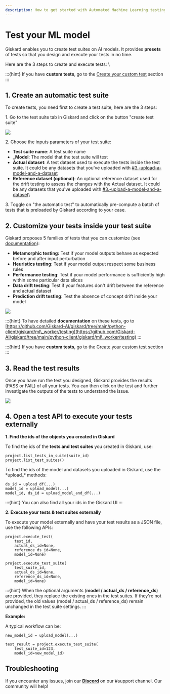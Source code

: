```yaml
---
description: How to get started with Automated Machine Learning testing
---
```


# Test your ML model

Giskard enables you to create test suites on AI models. It provides **presets** of tests so that you design and execute your tests in no time.&#x20;

Here are the 3 steps to create and execute tests: \


:::{hint}
If you have **custom tests**, go to the [Create your custom test](create-your-custom-test.md) section
:::

## 1. Create an automatic test suite

To create tests, you need first to create a test suite, here are the 3 steps:

&#x20;1\. Go to the test suite tab in Giskard and click on the button "create test suite"

![](<../../.gitbook/assets/Screenshot 2022-07-18 at 09.21.16.png>)

2\. Choose the inputs parameters of your test suite:

* **Test suite name**: A test suite name
* **_Model**: The model that the test suite will test
* **Actual dataset**: A test dataset used to execute the tests inside the test suite. It could be any datasets that you've uploaded with [#3.-upload-a-model-and-a-dataset](../upload-your-model-deprecated/#3.-upload-a-model-and-a-dataset "mention")
* **Reference dataset (optional)**: An optional reference dataset used for the drift testing to assess the changes with the Actual dataset. It could be any datasets that you've uploaded with [#3.-upload-a-model-and-a-dataset](../upload-your-model-deprecated/#3.-upload-a-model-and-a-dataset "mention")\


3\. Toggle on "the automatic test" to automatically pre-compute a batch of tests that is preloaded by Giskard according to your case.

## 2. Customize your tests inside your test suite

Giskard proposes 5 families of tests that you can customize (see [documentation](https://github.com/Giskard-AI/giskard/tree/main/python-client/giskard/ml\_worker/testing)):

* **Metamorphic testing:** Test if your model outputs behave as expected before and after input perturbation
* **Heuristics testing**: Test if your model output respect some business rules
* **Performance testing**: Test if your model performance is sufficiently high within some particular data slices
* **Data drift testing**: Test if your features don't drift between the reference and actual dataset
* **Prediction drift testing**: Test the absence of concept drift inside your model

![](<../../.gitbook/assets/Screenshot 2022-07-18 at 10.29.32.png>)

:::{hint}
To have detailed **documentation** on these tests, go to [https://github.com/Giskard-AI/giskard/tree/main/python-client/giskard/ml\_worker/testing](https://github.com/Giskard-AI/giskard/tree/main/python-client/giskard/ml\_worker/testing)
:::

:::{hint}
If you have **custom tests**, go to the [Create your custom test](create-your-custom-test.md) section
:::

## 3. Read the test results

Once you have run the test you designed, Giskard provides the results (PASS or FAIL) of all your tests. You can then click on the test and further investigate the outputs of the tests to understand the issue.

![](<../../.gitbook/assets/Screenshot 2022-07-18 at 10.23.02.png>)

## 4. Open a test API to execute your tests externally

**1. Find the ids of the objects you created in Giskard**

To find the ids of the **tests and test suites** you created in Giskard, use:

```clike
project.list_tests_in_suite(suite_id)
project.list_test_suites()
```

To find the ids of the model and datasets you uploaded in Giskard, use the \*upload\_\* methods:

```clike
ds_id = upload_df(...)
model_id = upload_model(...)
model_id, ds_id = upload_model_and_df(...)
```

:::{hint}
You can also find all your ids in the Giskard UI
:::

**2. Execute your tests & test suites externally**

To execute your model externally and have your test results as a JSON file, use the following APIs:

```clike
project.execute_test(
    test_id,
    actual_ds_id=None,
    reference_ds_id=None,
    model_id=None)

project.execute_test_suite(
    test_suite_id,
    actual_ds_id=None,
    reference_ds_id=None,
    model_id=None)
```

:::{hint}
When the optional arguments (**model / actual\_ds / reference\_ds**) are provided, they replace the existing ones in the test suites. If they're not provided, the old values (model / actual\_ds / reference\_ds) remain unchanged in the test suite settings.
:::

**Example:**

A typical workflow can be:

```clike
new_model_id = upload_model(...)

test_result = project.execute_test_suite(
    test_suite_id=123,
    model_id=new_model_id)
```

## Troubleshooting

If you encounter any issues, join our [**Discord**](https://discord.gg/fkv7CAr3FE) on our #support channel. Our community will help!&#x20;
